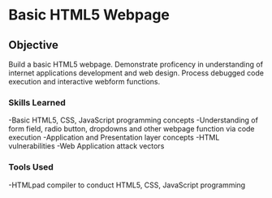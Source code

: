# Basic HTML5 Webpage
## Objective
Build a basic HTML5 webpage. Demonstrate proficency in understanding of internet applications development and web design. Process debugged code execution and interactive webform functions.

### Skills Learned
-Basic HTML5, CSS, JavaScript programming concepts
-Understanding of form field, radio button, dropdowns and other webpage function via code execution
-Application and Presentation layer concepts
-HTML vulnerabilities
-Web Application attack vectors
  
### Tools Used
-HTMLpad compiler to conduct HTML5, CSS, JavaScript programming
